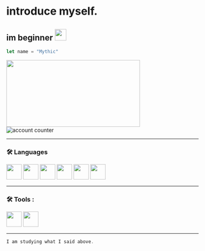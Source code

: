 # introduce myself.
<h2>
im beginner
<img src="https://media.giphy.com/media/hvRJCLFzcasrR4ia7z/giphy.gif" width="30px"/>
</h2>

```javascript
let name = "Mythic"

```

<div align="left">
<img src = "https://64.media.tumblr.com/404c32e12bc9bc5f89457bb6878b355d/tumblr_pgi2sjXVpx1tx45yjo1_540.gif" width="350" height="175"/>
</div>

<img src="https://komarev.com/ghpvc/?username=mythic&style=flat-square&color=blue" alt="account counter"/>

---

### :hammer_and_wrench: Languages

<div>
<img src="https://cdn.jsdelivr.net/gh/devicons/devicon@latest/icons/cplusplus/cplusplus-original.svg" width="40" height="40"/>
<img src="https://cdn.jsdelivr.net/gh/devicons/devicon@latest/icons/java/java-original.svg" width="40" height="40"/>
<img src="https://cdn.jsdelivr.net/gh/devicons/devicon@latest/icons/python/python-original.svg" width="40" height="40"/>
<img src="https://cdn.jsdelivr.net/gh/devicons/devicon@latest/icons/javascript/javascript-original.svg" width="40" height="40"/>
<img src="https://cdn.jsdelivr.net/gh/devicons/devicon@latest/icons/go/go-original.svg" width="40" height="40"/>
<img src="https://cdn.jsdelivr.net/gh/devicons/devicon@latest/icons/lua/lua-original.svg" width="40" height="40"/>
</div>

---

### :hammer_and_wrench: Tools :

<div>
<img src= width="40" height="40"/>
<img src= width="40" height="40"/>
</div>

---

```javascript
I am studying what I said above.
```













